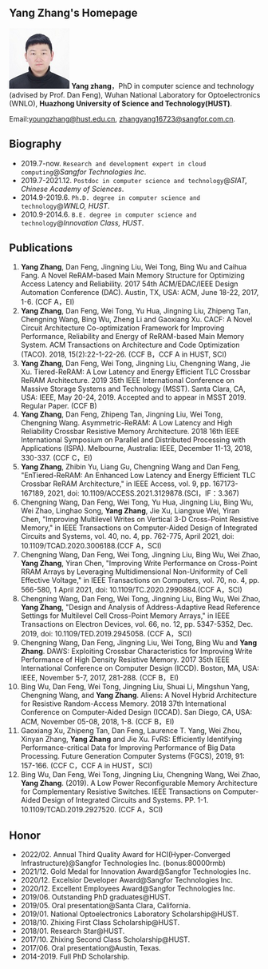 ## Yang Zhang's Homepage
![](https://raw.githubusercontent.com/zhangyang16723/zhangyang16723.github.io/gh-pages/zy.jpg) **Yang zhang**，PhD in computer science and technology (advised by Prof. Dan Feng), Wuhan National Laboratory for Optoelectronics (WNLO), **Huazhong University of Science and Technology(HUST)**. 

Email:youngzhang@hust.edu.cn, zhangyang16723@sangfor.com.cn.

## Biography
- 2019.7-now. `Research and development expert in cloud computing`@_Sangfor Technologies Inc_. 
- 2019.7-2021.12. `Postdoc in computer science and technology`@_SIAT, Chinese Academy of Sciences_.
- 2014.9-2019.6. `Ph.D. degree in computer science and technology`@_WNLO, HUST_.
- 2010.9-2014.6. `B.E. degree in computer science and technology`@_Innovation Class, HUST_.

## Publications
1. **Yang Zhang**, Dan Feng, Jingning Liu, Wei Tong, Bing Wu and Caihua Fang. A Novel ReRAM-based Main Memory Structure for Optimizing Access Latency and Reliability. 2017 54th ACM/EDAC/IEEE Design Automation Conference (DAC). Austin, TX, USA: ACM, June 18-22, 2017, 1-6. (CCF A，EI)
2. **Yang Zhang**, Dan Feng, Wei Tong, Yu Hua, Jingning Liu, Zhipeng Tan, Chengning Wang, Bing Wu, Zheng Li and Gaoxiang Xu. CACF: A Novel Circuit Architecture Co-optimization Framework for Improving Performance, Reliability and Energy of ReRAM-based Main Memory System. ACM Transactions on Architecture and Code Optimization (TACO). 2018, 15(2):22-1-22-26. (CCF B，CCF A in HUST, SCI)
3. **Yang Zhang**, Dan Feng, Wei Tong, Jingning Liu, Chengning Wang, Jie Xu. Tiered-ReRAM: A Low Latency and Energy Efficient TLC Crossbar ReRAM Architecture. 2019 35th IEEE International Conference on Massive Storage Systems and Technology (MSST). Santa Clara, CA, USA: IEEE, May 20-24, 2019. Accepted and to appear in MSST 2019. Regular Paper. (CCF B)
4. **Yang Zhang**, Dan Feng, Zhipeng Tan, Jingning Liu, Wei Tong, Chengning Wang. Asymmetric-ReRAM: A Low Latency and High Reliability Crossbar Resistive Memory Architecture. 2018 16th IEEE International Symposium on Parallel and Distributed Processing with Applications (ISPA). Melbourne, Australia: IEEE, December 11-13, 2018, 330-337. (CCF C，EI)
5. **Yang Zhang**, Zhibin Yu, Liang Gu, Chengning Wang and Dan Feng, "EnTiered-ReRAM: An Enhanced Low Latency and Energy Efficient TLC Crossbar ReRAM Architecture," in IEEE Access, vol. 9, pp. 167173-167189, 2021, doi: 10.1109/ACCESS.2021.3129878.(SCI，IF：3.367)
6. Chengning Wang, Dan Feng, Wei Tong, Yu Hua, Jingning Liu, Bing Wu, Wei Zhao, Linghao Song, **Yang Zhang**, Jie Xu, Liangxue Wei, Yiran Chen, "Improving Multilevel Writes on Vertical 3-D Cross-Point Resistive Memory," in IEEE Transactions on Computer-Aided Design of Integrated Circuits and Systems, vol. 40, no. 4, pp. 762-775, April 2021, doi: 10.1109/TCAD.2020.3006188.(CCF A，SCI)
7. Chengning Wang, Dan Feng, Wei Tong, Jingning Liu, Bing Wu, Wei Zhao, **Yang Zhang**, Yiran Chen, "Improving Write Performance on Cross-Point RRAM Arrays by Leveraging Multidimensional Non-Uniformity of Cell Effective Voltage," in IEEE Transactions on Computers, vol. 70, no. 4, pp. 566-580, 1 April 2021, doi: 10.1109/TC.2020.2990884.(CCF A，SCI)
8. Chengning Wang, Dan Feng, Wei Tong, Jingning Liu, Bing Wu, Wei Zhao, **Yang Zhang**, "Design and Analysis of Address-Adaptive Read Reference Settings for Multilevel Cell Cross-Point Memory Arrays," in IEEE Transactions on Electron Devices, vol. 66, no. 12, pp. 5347-5352, Dec. 2019, doi: 10.1109/TED.2019.2945058.
(CCF A，SCI)
9. Chengning Wang, Dan Feng, Jingning Liu, Wei Tong, Bing Wu and **Yang Zhang**. DAWS: Exploiting Crossbar Characteristics for Improving Write Performance of High Density Resistive Memory. 2017 35th IEEE International Conference on Computer Design (ICCD). Boston, MA, USA: IEEE, November 5-7, 2017, 281-288. (CCF B，EI)
10. Bing Wu, Dan Feng, Wei Tong, Jingning Liu, Shuai Li, Mingshun Yang, Chengning Wang, and **Yang Zhang**. Aliens: A Novel Hybrid Architecture for Resistive Random-Access Memory. 2018 37th International Conference on Computer-Aided Design (ICCAD). San Diego, CA, USA: ACM, November 05-08, 2018, 1-8. (CCF B，EI)
11. Gaoxiang Xu, Zhipeng Tan, Dan Feng, Laurence T. Yang, Wei Zhou, Xinyan Zhang, **Yang Zhang** and Jie Xu. FvRS: Efficiently Identifying Performance-critical Data for Improving Performance of Big Data Processing. Future Generation Computer Systems (FGCS), 2019, 91: 157-166. (CCF C，CCF A in HUST，SCI)
12. Bing Wu, Dan Feng, Wei Tong, Jingning Liu, Chengning Wang, Wei Zhao, **Yang Zhang**. (2019). A Low Power Reconfigurable Memory Architecture for Complementary Resistive Switches. IEEE Transactions on Computer-Aided Design of Integrated Circuits and Systems. PP. 1-1. 10.1109/TCAD.2019.2927520. (CCF A，SCI)

## Honor
- 2022/02. Annual Third Quality Award for HCI(Hyper-Converged Infrastructure)@Sangfor Technologies Inc. (bonus:80000rmb)
- 2021/12. Gold Medal for Innovation Award@Sangfor Technologies Inc.
- 2020/12. Excelsior Developer Award@Sangfor Technologies Inc.
- 2020/12. Excellent Employees Award@Sangfor Technologies Inc.
- 2019/06. Outstanding PhD graduates@HUST.
- 2019/05. Oral presentation@Santa Clara, California.
- 2019/01. National Optoelectronics Laboratory Scholarship@HUST.
- 2018/10. Zhixing First Class Scholarship@HUST.
- 2018/01. Research Star@HUST.
- 2017/10. Zhixing Second Class Scholarship@HUST.
- 2017/06. Oral presentation@Austin, Texas.
- 2014-2019. Full PhD Scholarship.

